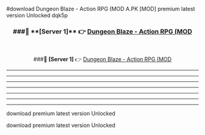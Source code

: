 #download Dungeon Blaze - Action RPG (MOD A.PK [MOD] premium latest version Unlocked dqk5p 



<div align="center">
<h3>###🔹 **[Server 1]** 👉 <a href="https://download1apk.web.app/">Dungeon Blaze - Action RPG (MOD</a></h3><br>


###🔹 **[Server 1]** 👉 <a href="https://download1apk.web.app/">Dungeon Blaze - Action RPG (MOD</a></h3>
</div>



----------------------------------------------------------

----------------------------------------------------------

----------------------------------------------------------

----------------------------------------------------------

----------------------------------------------------------

----------------------------------------------------------

----------------------------------------------------------

download premium latest version Unlocked

download premium latest version Unlocked

